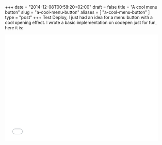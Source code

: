 +++
date = "2014-12-08T00:58:20+02:00"
draft = false
title = "A cool menu button"
slug = "a-cool-menu-button"
aliases = [
	"a-cool-menu-button"
]
type = "post"
+++
Test Deploy, I just had an idea for a menu button with a cool opening effect. I wrote a basic implementation on codepen just for fun, here it is:

<iframe height='350' scrolling='no' src='//codepen.io/nepjua/embed/ByjZXm/' frameborder='no' allowtransparency='true' allowfullscreen='true' style='width: 100%;'>See the Pen <a href='//codepen.io/nepjua/pen/ByjZXm/'>pure css cool effect menu</a> by nepjua (<a href='//codepen.io/nepjua'>@nepjua</a>) on <a href='//codepen.io'>CodePen</a>.
</iframe>
